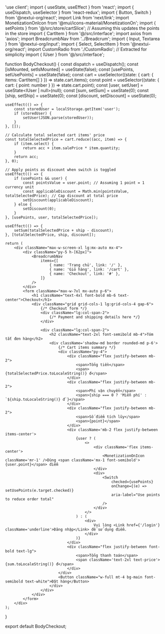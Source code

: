 'use client';
import { useState, useEffect } from 'react';
import { useDispatch, useSelector } from 'react-redux';
import { Button, Switch } from '@nextui-org/react';
import Link from 'next/link';
import MonetizationOnIcon from '@mui/icons-material/MonetizationOn';
import { setPoints } from '@/src/store/cartSlice'; // Assuming this updates the points in the store
import { CartItem } from '@/src/interface';
import axios from 'axios';
import BreadcrumbNav from '../Breadcrum';
import { Input, Textarea } from '@nextui-org/input';
import { Select, SelectItem } from '@nextui-org/react';
import CustomRadio from './CustomRadio'; // Extracted for simplicity
import { IUser } from '@/src/interface';

function BodyCheckout() {
    const dispatch = useDispatch();
    const [isMounted, setIsMounted] = useState(false);
    const [usePoints, setUsePoints] = useState(false);
    const cart = useSelector((state: { cart: { items: CartItem[] } }) => state.cart.items);
    const point = useSelector((state: { cart: { point: number } }) => state.cart.point);
    const [user, setUser] = useState<IUser | null>(null);
    const [sum, setSum] = useState<number>(0);
    const [ship, setShip] = useState<number>(0);
    const [discount, setDiscount] = useState<number>(0);

    useEffect(() => {
        const storedUser = localStorage.getItem('user');
        if (storedUser) {
            setUser(JSON.parse(storedUser));
        }
    }, []);

    // Calculate total selected cart items' price
    const totalSelectedPrice = cart.reduce((acc, item) => {
        if (item.select) {
            return acc + item.salePrice * item.quantity;
        }
        return acc;
    }, 0);

    // Apply points as discount when switch is toggled
    useEffect(() => {
        if (usePoints && user) {
            const pointsValue = user.point; // Assuming 1 point = 1 currency unit
            const applicableDiscount = Math.min(pointsValue, totalSelectedPrice); // Cap discount at total price
            setDiscount(applicableDiscount);
        } else {
            setDiscount(0);
        }
    }, [usePoints, user, totalSelectedPrice]);

    useEffect(() => {
        setSum(totalSelectedPrice + ship - discount);
    }, [totalSelectedPrice, ship, discount]);

    return (
        <div className="max-w-screen-xl lg:mx-auto mx-4">
            <div className="py-5 h-[62px]">
                <BreadcrumbNav
                    items={[
                        { name: 'Trang chủ', link: '/' },
                        { name: 'Giỏ hàng', link: '/cart' },
                        { name: 'Checkout', link: '#' },
                    ]}
                />
            </div>
            <form className="max-w-7xl mx-auto p-6">
                <h1 className="text-4xl font-bold mb-6 text-center">Checkout</h1>
                <div className="grid grid-cols-1 lg:grid-cols-4 gap-6">
                    {/* Checkout form */}
                    <div className="lg:col-span-2">
                        {/* Payment and shipping details here */}
                    </div>

                    <div className="lg:col-span-2">
                        <h2 className="text-2xl font-semibold mb-4">Tóm tắt đơn hàng</h2>
                        <div className='shadow-md border rounded-md p-6'>
                            {/* Cart items summary */}
                            <div className="py-4">
                                <div className="flex justify-between mb-2">
                                    <span>Tổng tiền</span>
                                    <span>{totalSelectedPrice.toLocaleString()} đ</span>
                                </div>
                                <div className="flex justify-between mb-2">
                                    <span>Phí vận chuyển</span>
                                    <span>{ship === 0 ? 'Miễn phí' : `${ship.toLocaleString()} đ`}</span>
                                </div>
                                <div className="flex justify-between mb-2">
                                    <span>Số điểm tích lũy</span>
                                    <span>{point}</span>
                                </div>
                                <div className='mb-2 flex justify-between items-center'>
                                    {user ? (
                                        <>
                                            <div className='flex items-center'>
                                                <MonetizationOnIcon className='mr-1' />Dùng <span className='mx-1 font-semibold'>{user.point}</span> điểm
                                            </div>
                                            <div>
                                                <Switch
                                                    checked={usePoints}
                                                    onChange={(e) => setUsePoints(e.target.checked)}
                                                    aria-label="Use points to reduce order total"
                                                />
                                            </div>
                                        </>
                                    ) : (
                                        <div>
                                            Vui lòng <Link href={'/login'} className='underline'>Đăng nhập</Link> để sử dụng điểm.
                                        </div>
                                    )}
                                </div>
                                <div className="flex justify-between font-bold text-lg">
                                    <span>Tổng thanh toán</span>
                                    <span className='text-2xl text-price'>{sum.toLocaleString()} đ</span>
                                </div>
                            </div>
                            <Button className="w-full mt-4 bg-main font-semibold text-white">Đặt hàng</Button>
                        </div>
                    </div>
                </div>
            </form>
        </div>
    );
}

export default BodyCheckout;
